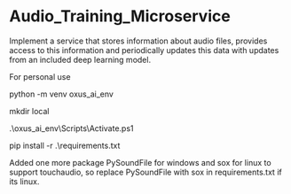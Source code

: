 # Audio_Training_Microservice
Implement a service that stores information about audio files, provides access to this information and periodically updates this data with updates from an included deep learning model.


For personal use

python -m venv oxus_ai_env

mkdir local

.\oxus_ai_env\Scripts\Activate.ps1

pip install -r .\requirements.txt

Added one more package PySoundFile for windows and sox for linux to support touchaudio, so replace PySoundFile with sox in requirements.txt if its linux.
